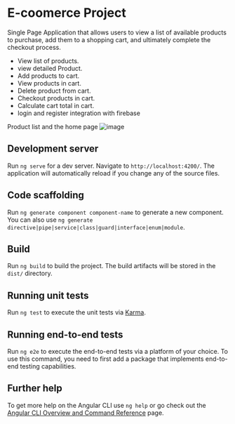 # E-coomerce Project
Single Page Application that allows users to view a list of available products to purchase, add them to a shopping cart, and ultimately complete the checkout process.

- View list of products.
- view detailed Product.
- Add products to cart.
- View products in cart.
- Delete product from cart.
- Checkout products in cart.
- Calculate cart total in cart.
- login and register integration with firebase


Product list and the home page
![image](https://user-images.githubusercontent.com/86706735/208268239-129e8440-3a1c-4511-aa9b-ba23a826ccb2.png)


## Development server

Run `ng serve` for a dev server. Navigate to `http://localhost:4200/`. The application will automatically reload if you change any of the source files.

## Code scaffolding

Run `ng generate component component-name` to generate a new component. You can also use `ng generate directive|pipe|service|class|guard|interface|enum|module`.

## Build

Run `ng build` to build the project. The build artifacts will be stored in the `dist/` directory.

## Running unit tests

Run `ng test` to execute the unit tests via [Karma](https://karma-runner.github.io).

## Running end-to-end tests

Run `ng e2e` to execute the end-to-end tests via a platform of your choice. To use this command, you need to first add a package that implements end-to-end testing capabilities.

## Further help

To get more help on the Angular CLI use `ng help` or go check out the [Angular CLI Overview and Command Reference](https://angular.io/cli) page.
